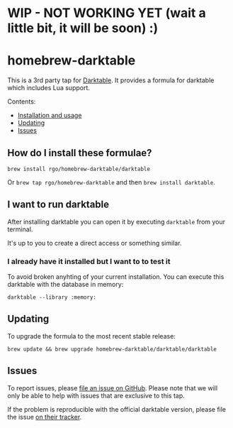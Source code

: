 # WIP - NOT WORKING YET (wait a little bit, it will be soon) :)

# homebrew-darktable

This is a 3rd party tap for [Darktable](http://darktable.org/). It provides a formula for darktable which includes Lua support.

Contents:

* [Installation and usage](#how-do-i-install-these-formulae)
* [Updating](#updating)
* [Issues](#issues)


## How do I install these formulae?

`brew install rgo/homebrew-darktable/darktable`

Or `brew tap rgo/homebrew-darktable` and then `brew install darktable`.

## I want to run darktable

After installing darktable you can open it by executing `darktable` from your terminal.

It's up to you to create a direct access or something similar.


### I already have it installed but I want to to test it

To avoid broken anyhting of your current installation. You can execute this darktable with the database in memory:

```
darktable --library :memory:
```


## Updating

To upgrade the formula to the most recent stable release:

```
brew update && brew upgrade homebrew-darktable/darktable/darktable
```

## Issues

To report issues, please [file an issue on GitHub](https://github.com/rgo/homebrew-darktable/issues).
Please note that we will only be able to help with issues that are exclusive to this tap.

If the problem is reproducible with the official darktable version, please file the issue [on their tracker](https://github.com/darktable-org/darktable/issues).
